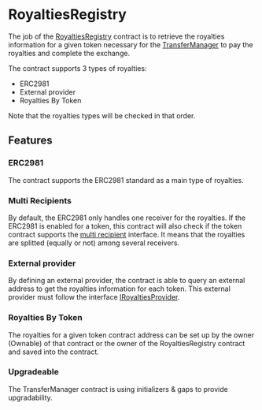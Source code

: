 # RoyaltiesRegistry

The job of the [RoyaltiesRegistry](../../contracts/royalties-registry/RoyaltiesRegistry.sol) contract is to retrieve the royalties information for a given token necessary for the [TransferManager](../transfer-manager/TransferManager.md) to pay the royalties and complete the exchange.

The contract supports 3 types of royalties:
- ERC2981
- External provider
- Royalties By Token

Note that the royalties types will be checked in that order.

## Features

### ERC2981

The contract supports the ERC2981 standard as a main type of royalties.

### Multi Recipients

By default, the ERC2981 only handles one receiver for the royalties.
If the ERC2981 is enabled for a token, this contract will also check if the token contract supports the [multi recipient](../../contracts/royalties-registry/IMultiRoyaltyRecipients.sol) interface. It means that the royalties are splitted (equally or not) among several receivers.

### External provider

By defining an external provider, the contract is able to query an external address to get the royalties information for each token. This external provider must follow the interface [IRoyaltiesProvider](../../contracts/interfaces/IRoyaltiesProvider.sol).

### Royalties By Token

The royalties for a given token contract address can be set up by the owner (Ownable) of that contract or the owner of the RoyaltiesRegistry contract and saved into the contract.

### Upgradeable

The TransferManager contract is using initializers & gaps to provide upgradability.